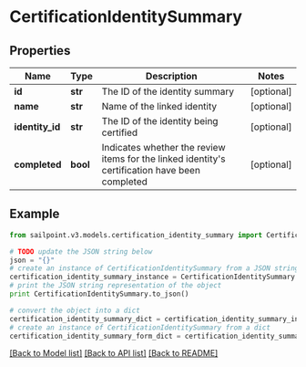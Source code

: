 # CertificationIdentitySummary


## Properties

Name | Type | Description | Notes
------------ | ------------- | ------------- | -------------
**id** | **str** | The ID of the identity summary | [optional] 
**name** | **str** | Name of the linked identity | [optional] 
**identity_id** | **str** | The ID of the identity being certified | [optional] 
**completed** | **bool** | Indicates whether the review items for the linked identity&#39;s certification have been completed | [optional] 

## Example

```python
from sailpoint.v3.models.certification_identity_summary import CertificationIdentitySummary

# TODO update the JSON string below
json = "{}"
# create an instance of CertificationIdentitySummary from a JSON string
certification_identity_summary_instance = CertificationIdentitySummary.from_json(json)
# print the JSON string representation of the object
print CertificationIdentitySummary.to_json()

# convert the object into a dict
certification_identity_summary_dict = certification_identity_summary_instance.to_dict()
# create an instance of CertificationIdentitySummary from a dict
certification_identity_summary_form_dict = certification_identity_summary.from_dict(certification_identity_summary_dict)
```
[[Back to Model list]](../README.md#documentation-for-models) [[Back to API list]](../README.md#documentation-for-api-endpoints) [[Back to README]](../README.md)


